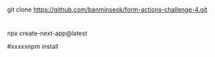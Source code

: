 #
git clone https://github.com/banminseok/form-actions-challenge-4.git

#
npx create-next-app@latest





#xxxxxnpm install